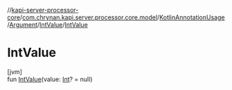 //[kapi-server-processor-core](../../../../../index.md)/[com.chrynan.kapi.server.processor.core.model](../../../index.md)/[KotlinAnnotationUsage](../../index.md)/[Argument](../index.md)/[IntValue](index.md)/[IntValue](-int-value.md)

# IntValue

[jvm]\
fun [IntValue](-int-value.md)(value: [Int](https://kotlinlang.org/api/latest/jvm/stdlib/kotlin/-int/index.html)? = null)
